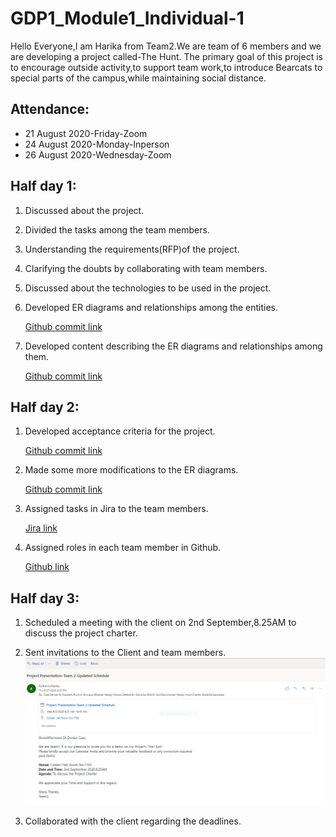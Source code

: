 # GDP1_Module1_Individual-1
Hello Everyone,I am Harika from Team2.We are team of 6 members and we are developing a project called-The Hunt.
The primary goal of this project is to encourage outside activity,to support team work,to introduce Bearcats to special parts of the campus,while maintaining social distance.

## Attendance:
* 21 August 2020-Friday-Zoom
* 24 August 2020-Monday-Inperson
* 26 August 2020-Wednesday-Zoom

## Half day 1:
1. Discussed about the project.
2. Divided the tasks among the team members.
3. Understanding the requirements(RFP)of the project.
4. Clarifying the doubts by collaborating with team members.
5. Discussed about the technologies to be used in the project.
6. Developed ER diagrams and relationships among the entities.

    [Github commit link](https://github.com/Dixith1196/THE-HUNT/commit/11cfaaa622335c406ba8d1059c96b0835815f736)
  
7. Developed content describing the ER diagrams and relationships among them.

    [Github commit link](https://github.com/Dixith1196/THE-HUNT/commit/52b9298161ff787d4f748a6903d508e80d6496a4)

## Half day 2:
1. Developed acceptance criteria for the project.

    [Github commit link](https://github.com/Dixith1196/THE-HUNT/commit/43a29c4008e09b278a602ff54a95a482f13d8ab8)
  
2. Made some more modifications to the ER diagrams.

    [Github commit link](https://github.com/Dixith1196/THE-HUNT/commit/70cca190daeb000936fd5aa1fd79d96cabcd2fe6)
  
3. Assigned tasks in Jira to the team members.

    [Jira link](https://the-hunt.atlassian.net/secure/RapidBoard.jspa?rapidView=2&projectKey=HUN&view=planning&selectedIssue=HUN-18&issueLimit=100)
4. Assigned roles in each team member in Github.
    
    [Github link](https://github.com/Dixith1196/THE-HUNT/commit/61bc86ee1cb2c4e919322d5d0c55ef435ece5d76)

## Half day 3:
1. Scheduled a meeting with the client on 2nd September,8.25AM to discuss the project charter.
2. Sent invitations to the Client and team members.
![Client Invitation](https://github.com/Dixith1196/THE-HUNT/blob/master/Email%20invitation.PNG?raw=true)

3. Collaborated with the client regarding the deadlines.

